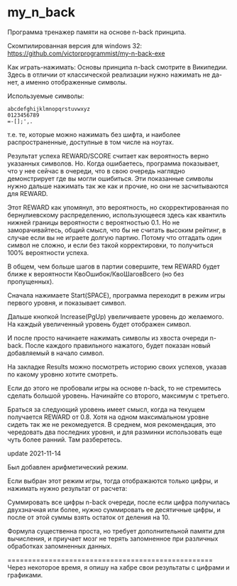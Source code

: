 # my_n_back

Программа тренажер памяти на основе n-back принципа.

Скомпилированная версия для windows 32:
https://github.com/victorprogrammist/my-n-back-exe

Как играть-нажимать:
Основы принципа n-back смотрите в Википедии.
Здесь в отличии от классической реализации
нужно нажимать не да-нет, а именно отображенные
символы.

Используемые символы:
```
abcdefghijklmnopqrstuvwxyz
0123456789
=-[];',.
```
т.е. те, которые можно нажимать без шифта, и наиболее распространенные,
доступные в том числе на ноутах.

Результат успеха REWARD/SCORE считает как вероятность
верно указанных символов. Но. Когда ошибаетесь,
программа показывает, что у нее сейчас в очереди,
что в свою очередь наглядно демонстрирует где вы могли
ошибиться. Эти показанные символы нужно дальше
нажимать так же как и прочие, но они не засчитываются
для REWARD.

Этот REWARD как упомянул, это вероятность, но скорректированная
по бернулиевскому распределению, использующееся
здесь как квантиль нижней границы вероятности с вероятностью 0.1.
Но не заморачивайтесь, общий смысл, что бы не считать высоким
рейтинг, в случае если вы не играете долгую партию.
Потому что отгадать один символ не сложно, и если без
такой корректировки, то получиться 100% вероятности успеха.

В общем, чем больше шагов в партии совершите, тем
REWARD будет ближе к вероятности КвоОшибок/КвоШаговВсего (но без пропущенных).

Сначала нажимаете Start(SPACE),
программа переходит в режим игры первого уровня,
и показывает символ.

Дальше кнопкой Increase(PgUp) увеличиваете уровень
до желаемого. На каждый увеличенный уровень
будет отображен символ.

И после просто начинаете нажимать символы
из хвоста очереди n-back. После
каждого правильного нажатого, будет
показан новый добавляемый в начало символ.

На закладке Results можно посмотреть
историю своих успехов, указав по
какому уровню хотите смотреть.

Если до этого
не пробовали игры на основе n-back, то
не стремитесь сделать большой уровень.
Начинайте со второго, максимум с третьего.

Браться за следующий уровень имеет смысл,
когда на текущем получается REWARD от 0.8.
Хотя на одном максимальном уровне сидеть так же
не рекомедуется. В среднем, моя рекомендация,
это чередовать два последних уровня,
и для разминки использовать еще чуть более ранний.
Там разберетесь.

update 2021-11-14

Был добавлен арифметический режим.

Если выбран этот режим игры,
тогда отображаются только цифры,
и нажимать нужно результат от расчета:

Суммировать все цифры n-back очереди,
после если цифра получилась двухзначная или более,
нужно суммировать ее десятичные цифры,
и после от этой суммы взять остаток от деления на 10.

Формула существенна проста, но требует дополнительной памяти
для вычисления, и приучает мозг не терять запомненное
при различных обработках запомненных данных.

==================================================
Через некоторое время, я опишу на хабре
свои результаты с цифрами и графиками.
